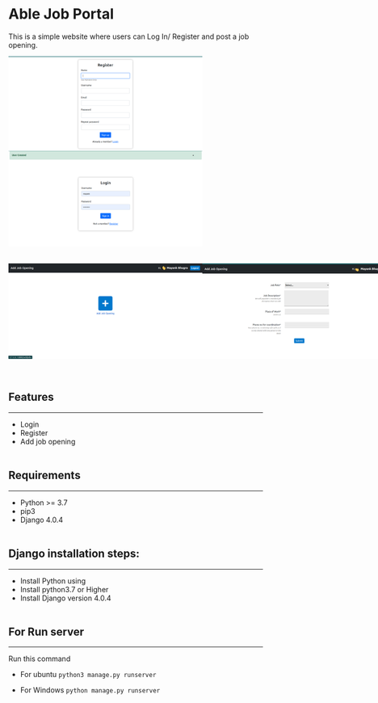 # Able Job Portal
This is a simple website where users can Log In/ Register and post a job opening.
<div style="display:flex;flex-direction:column; justify-content:space-around">
    <img src="static/pic1.png" style="width:40vw;">
    <img src="static/pic2.png" style="width:40vw;">
</div>
<br></br>
<div style="display:flex; justify-content:space-around">
    <img src="static/pic3.png" style="width:40vw;">
    <img src="static/p4.png" style="width:40vw;">
</div>
<br></br>

## Features
<hr>

* Login
* Register
* Add job opening
<br></br>

## Requirements
<hr>

* Python >= 3.7
* pip3
* Django 4.0.4
<br></br>

## Django installation steps:
<hr>

* Install Python using 
* Install python3.7 or Higher
* Install Django version 4.0.4
<br></br>

## For Run server
<hr>

Run this command
* For ubuntu
``` python3 manage.py runserver ```

* For Windows
``` python manage.py runserver ```
